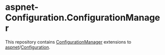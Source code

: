# aspnet-Configuration.ConfigurationManager

This repository contains [ConfigurationManager][ConfigurationManager] extensions to [aspnet][aspnet]/[Configuration][Configuration].

[ConfigurationManager]: https://msdn.microsoft.com/en-us/library/system.configuration.configurationmanager(v=vs.110).aspx
[aspnet]: https://github.com/aspnet
[Configuration]: https://github.com/aspnet/Configuration
